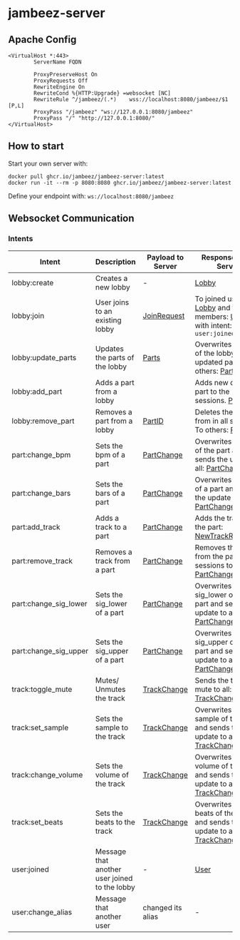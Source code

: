 # jambeez-server

## Apache Config

```
<VirtualHost *:443>
        ServerName FQDN

        ProxyPreserveHost On
        ProxyRequests Off
        RewriteEngine On
        RewriteCond %{HTTP:Upgrade} =websocket [NC]
        RewriteRule ^/jambeez/(.*)    wss://localhost:8080/jambeez/$1 [P,L]
        ProxyPass "/jambeez" "ws://127.0.0.1:8080/jambeez"
        ProxyPass "/" "http://127.0.0.1:8080/"
</VirtualHost>

```

## How to start

Start your own server with:

```
docker pull ghcr.io/jambeez/jambeez-server:latest
docker run -it --rm -p 8080:8080 ghcr.io/jambeez/jambeez-server:latest
```

Define your endpoint with: `ws://localhost:8080/jambeez`

## Websocket Communication

### Intents

<!-- 
| lobby:send_state | Sends current lobby | [Lobby](src/main/kotlin/com/github/jambeez/server/domain/Lobby.kt) | | 
| part:add_track | Adds a new track to a part | [Track](src/main/kotlin/com/github/jambeez/server/domain/Track.kt) |  |
-->

| Intent                | Description                                   | Payload to Server                                                               | Response From Server                                                                                                                                                                                 | 
|-----------------------|-----------------------------------------------|---------------------------------------------------------------------------------|------------------------------------------------------------------------------------------------------------------------------------------------------------------------------------------------------|
| lobby:create          | Creates a new lobby                           | -                                                                               | [Lobby](src/main/kotlin/com/github/jambeez/server/domain/Lobby.kt)                                                                                                                                   |
| lobby:join            | User joins to an existing lobby               | [JoinRequest](src/main/kotlin/com/github/jambeez/server/worker/LobbyHandler.kt) | To joined user: [Lobby](src/main/kotlin/com/github/jambeez/server/domain/Lobby.kt) and to other members: [User](src/main/kotlin/com/github/jambeez/server/domain/User.kt) with intent: `user:joined` |
| lobby:update_parts    | Updates the parts of the lobby                | [Parts](src/main/kotlin/com/github/jambeez/server/worker/LobbyHandler.kt)       | Overwrites all parts of the lobby with updated parts. To others: [Parts](src/main/kotlin/com/github/jambeez/server/worker/LobbyHandler.kt)                                                           |
| lobby:add_part        | Adds a part from a lobby                      |                                                                                 | Adds new default part to the sessions. [Part](src/main/kotlin/com/github/jambeez/server/worker/LobbyHandler.kt)                                                                                      |
| lobby:remove_part     | Removes a part from a lobby                   | [PartID](src/main/kotlin/com/github/jambeez/server/worker/LobbyHandler.kt)      | Deletes the part from in all sessions. To others: [PartId](src/main/kotlin/com/github/jambeez/server/worker/LobbyHandler.kt)                                                                         |
| part:change_bpm       | Sets the bpm of a part                        | [PartChange](src/main/kotlin/com/github/jambeez/server/worker/PartHandler.kt)   | Overwrites the bpm of the part and sends the update to all: [PartChange](src/main/kotlin/com/github/jambeez/server/worker/PartHandler.kt)                                                            |
| part:change_bars      | Sets the bars of a part                       | [PartChange](src/main/kotlin/com/github/jambeez/server/worker/PartHandler.kt)   | Overwrites the bars of a part and sends the update to all: [PartChange](src/main/kotlin/com/github/jambeez/server/worker/PartHandler.kt)                                                             |
| part:add_track        | Adds a track to a part                        | [PartChange](src/main/kotlin/com/github/jambeez/server/worker/PartHandler.kt)   | Adds the track to the part: [NewTrackResponse](src/main/kotlin/com/github/jambeez/server/worker/PartHandler.kt)                                                                                      |
| part:remove_track     | Removes a track from a part                   | [PartChange](src/main/kotlin/com/github/jambeez/server/worker/PartHandler.kt)   | Removes the track from the part in all sessions to all: [PartChange](src/main/kotlin/com/github/jambeez/server/worker/PartHandler.kt)                                                                |
| part:change_sig_lower | Sets the sig_lower of a part                  | [PartChange](src/main/kotlin/com/github/jambeez/server/worker/PartHandler.kt)   | Overwrites the sig_lower of the part and sends the update to all: [PartChange](src/main/kotlin/com/github/jambeez/server/worker/PartHandler.kt)                                                      |
| part:change_sig_upper | Sets the sig_upper of a part                  | [PartChange](src/main/kotlin/com/github/jambeez/server/worker/PartHandler.kt)   | Overwrites the sig_upper of the part and sends the update to all: [PartChange](src/main/kotlin/com/github/jambeez/server/worker/PartHandler.kt)                                                      |
| track:toggle_mute     | Mutes/ Unmutes the track                      | [TrackChange](src/main/kotlin/com/github/jambeez/server/worker/TrackHandler.kt) | Sends the toggled mute to all: [TrackChange](src/main/kotlin/com/github/jambeez/server/worker/TrackHandler.kt)                                                                                       |
| track:set_sample      | Sets the sample to the track                  | [TrackChange](src/main/kotlin/com/github/jambeez/server/worker/TrackHandler.kt) | Overwrites the sample of the track and sends the update to all: [TrackChange](src/main/kotlin/com/github/jambeez/server/worker/TrackHandler.kt)                                                      |
| track:change_volume   | Sets the volume of the track                  | [TrackChange](src/main/kotlin/com/github/jambeez/server/worker/TrackHandler.kt) | Overwrites the volume of the track and sends the update to all: [TrackChange](src/main/kotlin/com/github/jambeez/server/worker/TrackHandler.kt)                                                      |
| track:set_beats       | Sets the beats to the track                   | [TrackChange](src/main/kotlin/com/github/jambeez/server/worker/TrackHandler.kt) | Overwrites the beats of the track and sends the update to all: [TrackChange](src/main/kotlin/com/github/jambeez/server/worker/TrackHandler.kt)                                                       |
| user:joined           | Message that another user joined to the lobby | -                                                                               | [User](src/main/kotlin/com/github/jambeez/server/domain/User.kt)                                                                                                                                     |
| user:change_alias     | Message that another user                     | changed its alias                                                               | -                                                                                                                                                                                                    | To all: [User](src/main/kotlin/com/github/jambeez/server/domain/User.kt)          |
